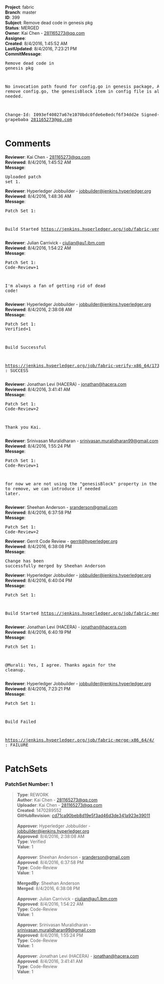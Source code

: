 <strong>Project</strong>: fabric<br><strong>Branch</strong>: master<br><strong>ID</strong>: 399<br><strong>Subject</strong>: Remove dead code in genesis pkg<br><strong>Status</strong>: MERGED<br><strong>Owner</strong>: Kai Chen - 281165273@qq.com<br><strong>Assignee</strong>:<br><strong>Created</strong>: 8/4/2016, 1:45:52 AM<br><strong>LastUpdated</strong>: 8/4/2016, 7:23:21 PM<br><strong>CommitMessage</strong>:<br><pre>Remove dead code in genesis pkg

No invocation path found for config.go in genesis package,
After remove config.go, the genesisBlock item in config file
is also no needed.

Change-Id: I093ef40027a67e1070bdc0fde6e8edcf6f34dd2e
Signed-off-by: grapebaba <281165273@qq.com>
</pre><h1>Comments</h1><strong>Reviewer</strong>: Kai Chen - 281165273@qq.com<br><strong>Reviewed</strong>: 8/4/2016, 1:45:52 AM<br><strong>Message</strong>: <pre>Uploaded patch set 1.</pre><strong>Reviewer</strong>: Hyperledger Jobbuilder - jobbuilder@jenkins.hyperledger.org<br><strong>Reviewed</strong>: 8/4/2016, 1:48:36 AM<br><strong>Message</strong>: <pre>Patch Set 1:

Build Started https://jenkins.hyperledger.org/job/fabric-verify-x86_64/173/</pre><strong>Reviewer</strong>: Julian Carrivick - cjulian@au1.ibm.com<br><strong>Reviewed</strong>: 8/4/2016, 1:54:22 AM<br><strong>Message</strong>: <pre>Patch Set 1: Code-Review+1

I'm always a fan of getting rid of dead code!</pre><strong>Reviewer</strong>: Hyperledger Jobbuilder - jobbuilder@jenkins.hyperledger.org<br><strong>Reviewed</strong>: 8/4/2016, 2:38:08 AM<br><strong>Message</strong>: <pre>Patch Set 1: Verified+1

Build Successful 

https://jenkins.hyperledger.org/job/fabric-verify-x86_64/173/ : SUCCESS</pre><strong>Reviewer</strong>: Jonathan Levi (HACERA) - jonathan@hacera.com<br><strong>Reviewed</strong>: 8/4/2016, 3:41:41 AM<br><strong>Message</strong>: <pre>Patch Set 1: Code-Review+2

Thank you Kai.</pre><strong>Reviewer</strong>: Srinivasan Muralidharan - srinivasan.muralidharan99@gmail.com<br><strong>Reviewed</strong>: 8/4/2016, 1:55:24 PM<br><strong>Message</strong>: <pre>Patch Set 1: Code-Review+1

for now we are not using the "genesisBlock" property in the yaml. OK to remove, we can introduce if needed later.</pre><strong>Reviewer</strong>: Sheehan Anderson - sranderson@gmail.com<br><strong>Reviewed</strong>: 8/4/2016, 6:37:58 PM<br><strong>Message</strong>: <pre>Patch Set 1: Code-Review+2</pre><strong>Reviewer</strong>: Gerrit Code Review - gerrit@hyperledger.org<br><strong>Reviewed</strong>: 8/4/2016, 6:38:08 PM<br><strong>Message</strong>: <pre>Change has been successfully merged by Sheehan Anderson</pre><strong>Reviewer</strong>: Hyperledger Jobbuilder - jobbuilder@jenkins.hyperledger.org<br><strong>Reviewed</strong>: 8/4/2016, 6:40:04 PM<br><strong>Message</strong>: <pre>Patch Set 1:

Build Started https://jenkins.hyperledger.org/job/fabric-merge-x86_64/4/</pre><strong>Reviewer</strong>: Jonathan Levi (HACERA) - jonathan@hacera.com<br><strong>Reviewed</strong>: 8/4/2016, 6:40:19 PM<br><strong>Message</strong>: <pre>Patch Set 1:

@Murali: Yes, I agree. Thanks again for the cleanup.</pre><strong>Reviewer</strong>: Hyperledger Jobbuilder - jobbuilder@jenkins.hyperledger.org<br><strong>Reviewed</strong>: 8/4/2016, 7:23:21 PM<br><strong>Message</strong>: <pre>Patch Set 1:

Build Failed 

https://jenkins.hyperledger.org/job/fabric-merge-x86_64/4/ : FAILURE</pre><h1>PatchSets</h1><h3>PatchSet Number: 1</h3><blockquote><strong>Type</strong>: REWORK<br><strong>Author</strong>: Kai Chen - 281165273@qq.com<br><strong>Uploader</strong>: Kai Chen - 281165273@qq.com<br><strong>Created</strong>: 1470289552<br><strong>GitHubRevision</strong>: [cd71ca90beb8d19e5f3ad46d3de341a923e39011](https://github.com/hyperledger/fabric/commit/cd71ca90beb8d19e5f3ad46d3de341a923e39011)<br><br><strong>Approver</strong>: Hyperledger Jobbuilder - jobbuilder@jenkins.hyperledger.org<br><strong>Approved</strong>: 8/4/2016, 2:38:08 AM<br><strong>Type</strong>: Verified<br><strong>Value</strong>: 1<br><br><strong>Approver</strong>: Sheehan Anderson - sranderson@gmail.com<br><strong>Approved</strong>: 8/4/2016, 6:37:58 PM<br><strong>Type</strong>: Code-Review<br><strong>Value</strong>: 1<br><br><strong>MergedBy</strong>: Sheehan Anderson<br><strong>Merged</strong>: 8/4/2016, 6:38:08 PM<br><br><strong>Approver</strong>: Julian Carrivick - cjulian@au1.ibm.com<br><strong>Approved</strong>: 8/4/2016, 1:54:22 AM<br><strong>Type</strong>: Code-Review<br><strong>Value</strong>: 1<br><br><strong>Approver</strong>: Srinivasan Muralidharan - srinivasan.muralidharan99@gmail.com<br><strong>Approved</strong>: 8/4/2016, 1:55:24 PM<br><strong>Type</strong>: Code-Review<br><strong>Value</strong>: 1<br><br><strong>Approver</strong>: Jonathan Levi (HACERA) - jonathan@hacera.com<br><strong>Approved</strong>: 8/4/2016, 3:41:41 AM<br><strong>Type</strong>: Code-Review<br><strong>Value</strong>: 1<br><br></blockquote>